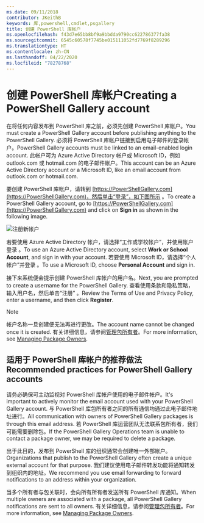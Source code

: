 ```yaml
---
ms.date: 09/11/2018
contributor: JKeithB
keywords: 库,powershell,cmdlet,psgallery
title: 创建 PowerShell 库帐户
ms.openlocfilehash: f43d7e65bb8bf9a9bbdda9790cc622786377fa38
ms.sourcegitcommit: 6545c60578f7745be015111052fd7769f8289296
ms.translationtype: HT
ms.contentlocale: zh-CN
ms.lasthandoff: 04/22/2020
ms.locfileid: "78278768"
---
```

# <a name="creating-a-powershell-gallery-account"></a><span data-ttu-id="557d1-103">创建 PowerShell 库帐户</span><span class="sxs-lookup"><span data-stu-id="557d1-103">Creating a PowerShell Gallery account</span></span>

<span data-ttu-id="557d1-104">在将任何内容发布到 PowerShell 库之前，必须先创建 PowerShell 库帐户。</span><span class="sxs-lookup"><span data-stu-id="557d1-104">You must create a PowerShell Gallery account before publishing anything to the PowerShell Gallery.</span></span>
<span data-ttu-id="557d1-105">必须将 PowerShell 库帐户链接到启用电子邮件的登录帐户。</span><span class="sxs-lookup"><span data-stu-id="557d1-105">PowerShell Gallery accounts must be linked to an email-enabled login account.</span></span> <span data-ttu-id="557d1-106">此帐户可为 Azure Active Directory 帐户或 Microsoft ID，例如 outlook.com 或 hotmail.com 的电子邮件帐户。</span><span class="sxs-lookup"><span data-stu-id="557d1-106">This account can be an Azure Active Directory account or a Microsoft ID, like an email account from outlook.com or hotmail.com.</span></span>

<span data-ttu-id="557d1-107">要创建 PowerShell 库帐户，请转到 [https://PowerShellGallery.com](https://PowerShellGallery.com)，然后单击“登录”，如下图所示  。</span><span class="sxs-lookup"><span data-stu-id="557d1-107">To create a PowerShell Gallery account, go to [https://PowerShellGallery.com](https://PowerShellGallery.com) and click on **Sign in** as shown in the following image.</span></span>

![注册新帐户](media/creating-an-account/CreateAccount-Register.png)

<span data-ttu-id="557d1-109">若要使用 Azure Active Directory 帐户，请选择“工作或学校帐户”，并使用帐户登录  。</span><span class="sxs-lookup"><span data-stu-id="557d1-109">To use an Azure Active Directory account, select **Work or School Account**, and sign in with your account.</span></span> <span data-ttu-id="557d1-110">若要使用 Microsoft ID，请选择“个人帐户”并登录  。</span><span class="sxs-lookup"><span data-stu-id="557d1-110">To use a Microsoft ID, choose **Personal Account** and sign in.</span></span>

<span data-ttu-id="557d1-111">接下来系统便会提示创建 PowerShell 库帐户的用户名。</span><span class="sxs-lookup"><span data-stu-id="557d1-111">Next, you are prompted to create a username for the PowerShell Gallery.</span></span> <span data-ttu-id="557d1-112">查看使用条款和隐私策略，输入用户名，然后单击“注册”  。</span><span class="sxs-lookup"><span data-stu-id="557d1-112">Review the Terms of Use and Privacy Policy, enter a username, and then click **Register**.</span></span>

> [!NOTE]
> <span data-ttu-id="557d1-113">帐户名称一旦创建便无法再进行更改。</span><span class="sxs-lookup"><span data-stu-id="557d1-113">The account name cannot be changed once it is created.</span></span> <span data-ttu-id="557d1-114">有关详细信息，请参阅[管理包所有者](managing-package-owners.md)。</span><span class="sxs-lookup"><span data-stu-id="557d1-114">For more information, see [Managing Package Owners](managing-package-owners.md).</span></span>

## <a name="recommended-practices-for-powershell-gallery-accounts"></a><span data-ttu-id="557d1-115">适用于 PowerShell 库帐户的推荐做法</span><span class="sxs-lookup"><span data-stu-id="557d1-115">Recommended practices for PowerShell Gallery accounts</span></span>

<span data-ttu-id="557d1-116">请务必确保可主动监视对 PowerShell 库帐户使用的电子邮件帐户。</span><span class="sxs-lookup"><span data-stu-id="557d1-116">It's important to actively monitor the email account used with your PowerShell Gallery account.</span></span> <span data-ttu-id="557d1-117">与 PowerShell 库包所有者之间的所有通信均通过此电子邮件地址进行。</span><span class="sxs-lookup"><span data-stu-id="557d1-117">All communication with owners of PowerShell Gallery packages is through this email address.</span></span> <span data-ttu-id="557d1-118">若 PowerShell 库运营团队无法联系包所有者，我们可能需要删除包。</span><span class="sxs-lookup"><span data-stu-id="557d1-118">If the PowerShell Gallery Operations team is unable to contact a package owner, we may be required to delete a package.</span></span>

<span data-ttu-id="557d1-119">出于此目的，发布到 PowerShell 库的组织通常会创建唯一外部帐户。</span><span class="sxs-lookup"><span data-stu-id="557d1-119">Organizations that publish to the PowerShell Gallery often create a unique external account for that purpose.</span></span> <span data-ttu-id="557d1-120">我们建议使用电子邮件转发功能将通知转发到组织内的地址。</span><span class="sxs-lookup"><span data-stu-id="557d1-120">We recommend you use email forwarding to forward notifications to an address within your organization.</span></span>

<span data-ttu-id="557d1-121">当多个所有者与包关联时，会向所有所有者发送所有 PowerShell 库通知。</span><span class="sxs-lookup"><span data-stu-id="557d1-121">When multiple owners are associated with a package, all PowerShell Gallery notifications are sent to all owners.</span></span> <span data-ttu-id="557d1-122">有关详细信息，请参阅[管理包所有者](managing-package-owners.md)。</span><span class="sxs-lookup"><span data-stu-id="557d1-122">For more information, see [Managing Package Owners](managing-package-owners.md).</span></span>
